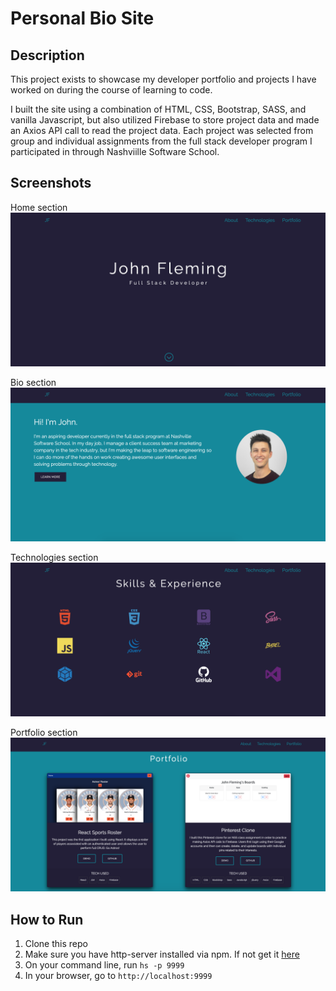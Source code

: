 # Personal Bio Site

## Description
This project exists to showcase my developer portfolio and projects I have worked on during the course of learning to code. 

I built the site using a combination of HTML, CSS, Bootstrap, SASS, and vanilla Javascript, but also utilized Firebase to store project data and made an Axios API call to read the project data. Each project was selected from group and individual assignments from the full stack developer program I participated in through Nashviille Software School. 

## Screenshots
Home section
![home section view](./screenshots/home-view.png)

Bio section
![bio section view](./screenshots/bio-view.png)

Technologies section
![technologies section view](./screenshots/technologies-view.png)

Portfolio section
![projects section view](./screenshots/portfolio-view.png)

## How to Run
1. Clone this repo
1. Make sure you have http-server installed via npm. If not get it [here](https://www.npmjs.com/package/http-server)
1. On your command line, run `hs -p 9999`
1. In your browser, go to `http://localhost:9999`
